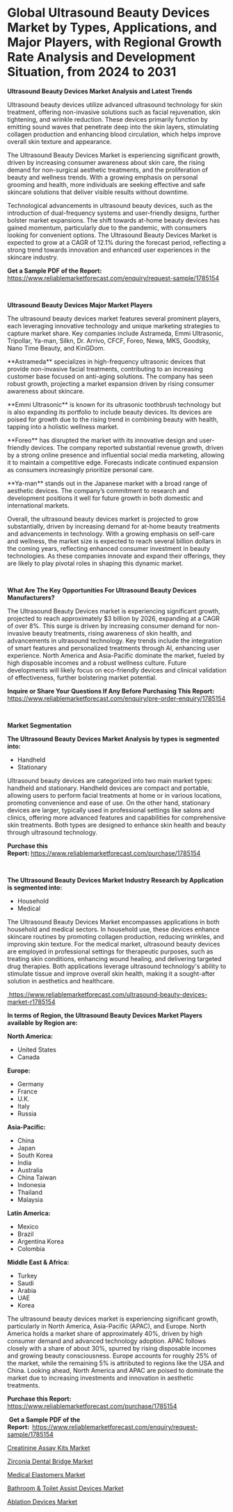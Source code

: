 <p><h1>Global Ultrasound Beauty Devices Market by Types, Applications, and Major Players, with Regional Growth Rate Analysis and Development Situation, from 2024 to 2031</h1></p><p><strong>Ultrasound Beauty Devices Market Analysis and Latest Trends</strong></p>
<p><p>Ultrasound beauty devices utilize advanced ultrasound technology for skin treatment, offering non-invasive solutions such as facial rejuvenation, skin tightening, and wrinkle reduction. These devices primarily function by emitting sound waves that penetrate deep into the skin layers, stimulating collagen production and enhancing blood circulation, which helps improve overall skin texture and appearance.</p><p>The Ultrasound Beauty Devices Market is experiencing significant growth, driven by increasing consumer awareness about skin care, the rising demand for non-surgical aesthetic treatments, and the proliferation of beauty and wellness trends. With a growing emphasis on personal grooming and health, more individuals are seeking effective and safe skincare solutions that deliver visible results without downtime. </p><p>Technological advancements in ultrasound beauty devices, such as the introduction of dual-frequency systems and user-friendly designs, further bolster market expansions. The shift towards at-home beauty devices has gained momentum, particularly due to the pandemic, with consumers looking for convenient options. The Ultrasound Beauty Devices Market is expected to grow at a CAGR of 12.1% during the forecast period, reflecting a strong trend towards innovation and enhanced user experiences in the skincare industry.</p></p>
<p><strong>Get a Sample PDF of the Report:&nbsp;</strong> <a href="https://www.reliablemarketforecast.com/enquiry/request-sample/1785154?utm_campaign=1743&utm_medium=2&utm_source=Github&utm_content=ia&utm_term=18122024&utm_id=ultrasound-beauty-devices">https://www.reliablemarketforecast.com/enquiry/request-sample/1785154</a></p>
<p>&nbsp;</p>
<p><strong>Ultrasound Beauty Devices Major Market Players</strong></p>
<p><p>The ultrasound beauty devices market features several prominent players, each leveraging innovative technology and unique marketing strategies to capture market share. Key companies include Astrameda, Emmi Ultrasonic, Tripollar, Ya-man, Silkn, Dr. Arrivo, CFCF, Foreo, Newa, MKS, Goodsky, Nano Time Beauty, and KinGDom.</p><p>**Astrameda** specializes in high-frequency ultrasonic devices that provide non-invasive facial treatments, contributing to an increasing customer base focused on anti-aging solutions. The company has seen robust growth, projecting a market expansion driven by rising consumer awareness about skincare.</p><p>**Emmi Ultrasonic** is known for its ultrasonic toothbrush technology but is also expanding its portfolio to include beauty devices. Its devices are poised for growth due to the rising trend in combining beauty with health, tapping into a holistic wellness market.</p><p>**Foreo** has disrupted the market with its innovative design and user-friendly devices. The company reported substantial revenue growth, driven by a strong online presence and influential social media marketing, allowing it to maintain a competitive edge. Forecasts indicate continued expansion as consumers increasingly prioritize personal care.</p><p>**Ya-man** stands out in the Japanese market with a broad range of aesthetic devices. The company’s commitment to research and development positions it well for future growth in both domestic and international markets.</p><p>Overall, the ultrasound beauty devices market is projected to grow substantially, driven by increasing demand for at-home beauty treatments and advancements in technology. With a growing emphasis on self-care and wellness, the market size is expected to reach several billion dollars in the coming years, reflecting enhanced consumer investment in beauty technologies. As these companies innovate and expand their offerings, they are likely to play pivotal roles in shaping this dynamic market.</p></p>
<p>&nbsp;</p>
<p><strong>What Are The Key Opportunities For Ultrasound Beauty Devices Manufacturers?</strong></p>
<p><p>The Ultrasound Beauty Devices market is experiencing significant growth, projected to reach approximately $3 billion by 2026, expanding at a CAGR of over 8%. This surge is driven by increasing consumer demand for non-invasive beauty treatments, rising awareness of skin health, and advancements in ultrasound technology. Key trends include the integration of smart features and personalized treatments through AI, enhancing user experience. North America and Asia-Pacific dominate the market, fueled by high disposable incomes and a robust wellness culture. Future developments will likely focus on eco-friendly devices and clinical validation of effectiveness, further bolstering market potential.</p></p>
<p><strong>Inquire or Share Your Questions If Any Before Purchasing This Report:</strong> <a href="https://www.reliablemarketforecast.com/enquiry/pre-order-enquiry/1785154?utm_campaign=1743&utm_medium=2&utm_source=Github&utm_content=ia&utm_term=18122024&utm_id=ultrasound-beauty-devices">https://www.reliablemarketforecast.com/enquiry/pre-order-enquiry/1785154</a></p>
<p>&nbsp;</p>
<p><strong>Market Segmentation</strong></p>
<p><strong>The Ultrasound Beauty Devices Market Analysis by types is segmented into:</strong></p>
<p><ul><li>Handheld</li><li>Stationary</li></ul></p>
<p><p>Ultrasound beauty devices are categorized into two main market types: handheld and stationary. Handheld devices are compact and portable, allowing users to perform facial treatments at home or in various locations, promoting convenience and ease of use. On the other hand, stationary devices are larger, typically used in professional settings like salons and clinics, offering more advanced features and capabilities for comprehensive skin treatments. Both types are designed to enhance skin health and beauty through ultrasound technology.</p></p>
<p><strong>Purchase this Report:&nbsp;</strong><a href="https://www.reliablemarketforecast.com/purchase/1785154?utm_campaign=1743&utm_medium=2&utm_source=Github&utm_content=ia&utm_term=18122024&utm_id=ultrasound-beauty-devices">https://www.reliablemarketforecast.com/purchase/1785154</a></p>
<p>&nbsp;</p>
<p><strong>The Ultrasound Beauty Devices Market Industry Research by Application is segmented into:</strong></p>
<p><ul><li>Household</li><li>Medical</li></ul></p>
<p><p>The Ultrasound Beauty Devices Market encompasses applications in both household and medical sectors. In household use, these devices enhance skincare routines by promoting collagen production, reducing wrinkles, and improving skin texture. For the medical market, ultrasound beauty devices are employed in professional settings for therapeutic purposes, such as treating skin conditions, enhancing wound healing, and delivering targeted drug therapies. Both applications leverage ultrasound technology's ability to stimulate tissue and improve overall skin health, making it a sought-after solution in aesthetics and healthcare.</p></p>
<p><a href="https://www.reliablemarketforecast.com/ultrasound-beauty-devices-market-r1785154?utm_campaign=1743&utm_medium=2&utm_source=Github&utm_content=ia&utm_term=18122024&utm_id=ultrasound-beauty-devices">&nbsp;https://www.reliablemarketforecast.com/ultrasound-beauty-devices-market-r1785154</a></p>
<p><strong>In terms of Region, the Ultrasound Beauty Devices Market Players available by Region are:</strong></p>
<p>
    <p> <strong> North America: </strong>
        <ul>
            <li>United States</li>
            <li>Canada</li>
        </ul>
        </p> 
    <p> <strong> Europe: </strong>
        <ul>
            <li>Germany</li>
            <li>France</li>
            <li>U.K.</li>
            <li>Italy</li>
            <li>Russia</li>
        </ul>
        </p> 
    <p> <strong> Asia-Pacific: </strong>
        <ul>
            <li>China</li>
            <li>Japan</li>
            <li>South Korea</li>
            <li>India</li>
            <li>Australia</li>
            <li>China Taiwan</li>
            <li>Indonesia</li>
            <li>Thailand</li>
            <li>Malaysia</li>
        </ul>
        </p> 
    <p> <strong> Latin America: </strong>
        <ul>
            <li>Mexico</li>
            <li>Brazil</li>
            <li>Argentina Korea</li>
            <li>Colombia</li>
        </ul>
        </p> 
    <p> <strong> Middle East & Africa: </strong>
        <ul>
            <li>Turkey</li>
            <li>Saudi</li>
            <li>Arabia</li>
            <li>UAE</li>
            <li>Korea</li>
        </ul>
    </p>
    </p>
<p><p>The ultrasound beauty devices market is experiencing significant growth, particularly in North America, Asia-Pacific (APAC), and Europe. North America holds a market share of approximately 40%, driven by high consumer demand and advanced technology adoption. APAC follows closely with a share of about 30%, spurred by rising disposable incomes and growing beauty consciousness. Europe accounts for roughly 25% of the market, while the remaining 5% is attributed to regions like the USA and China. Looking ahead, North America and APAC are poised to dominate the market due to increasing investments and innovation in aesthetic treatments.</p></p>
<p><strong>Purchase this Report: </strong><a href="https://www.reliablemarketforecast.com/purchase/1785154?utm_campaign=1743&utm_medium=2&utm_source=Github&utm_content=ia&utm_term=18122024&utm_id=ultrasound-beauty-devices">https://www.reliablemarketforecast.com/purchase/1785154</a></p>
<p>&nbsp;<strong>Get a Sample PDF of the Report:&nbsp;&nbsp;</strong><a href="https://www.reliablemarketforecast.com/enquiry/request-sample/1785154?utm_campaign=1743&utm_medium=2&utm_source=Github&utm_content=ia&utm_term=18122024&utm_id=ultrasound-beauty-devices">https://www.reliablemarketforecast.com/enquiry/request-sample/1785154</a></p>
<p><strong></strong></p>
<p><p><a href="https://www.linkedin.com/pulse/insights-creatinine-assay-kits-market-competitor-evaluation-jirkf?utm_campaign=1743&utm_medium=2&utm_source=Github&utm_content=ia&utm_term=18122024&utm_id=ultrasound-beauty-devices">Creatinine Assay Kits Market</a></p><p><a href="https://www.linkedin.com/pulse/comprehending-rapid-growth-global-zirconia-dental-bridge-w2zaf?utm_campaign=1743&utm_medium=2&utm_source=Github&utm_content=ia&utm_term=18122024&utm_id=ultrasound-beauty-devices">Zirconia Dental Bridge Market</a></p><p><a href="https://www.linkedin.com/pulse/significant-competition-expected-medical-elastomers-market-erojf?utm_campaign=1743&utm_medium=2&utm_source=Github&utm_content=ia&utm_term=18122024&utm_id=ultrasound-beauty-devices">Medical Elastomers Market</a></p><p><a href="https://www.linkedin.com/pulse/bathroom-toilet-assist-devices-market-trends-report-examining-j0akf?utm_campaign=1743&utm_medium=2&utm_source=Github&utm_content=ia&utm_term=18122024&utm_id=ultrasound-beauty-devices">Bathroom & Toilet Assist Devices Market</a></p><p><a href="https://www.linkedin.com/pulse/ablation-devices-market-2024-2031-applications-regional-8gb8f?utm_campaign=1743&utm_medium=2&utm_source=Github&utm_content=ia&utm_term=18122024&utm_id=ultrasound-beauty-devices">Ablation Devices Market</a></p></p>